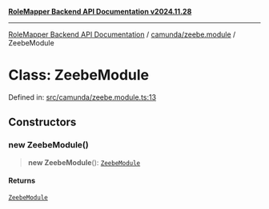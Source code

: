[**RoleMapper Backend API Documentation v2024.11.28**](../../../README.md)

***

[RoleMapper Backend API Documentation](../../../modules.md) / [camunda/zeebe.module](../README.md) / ZeebeModule

# Class: ZeebeModule

Defined in: [src/camunda/zeebe.module.ts:13](https://github.com/FlowCraft-AG/RoleMapper/blob/2b9cb86a69a058eebb4388dc6380ab3f35004bd1/backend/src/camunda/zeebe.module.ts#L13)

## Constructors

### new ZeebeModule()

> **new ZeebeModule**(): [`ZeebeModule`](ZeebeModule.md)

#### Returns

[`ZeebeModule`](ZeebeModule.md)
